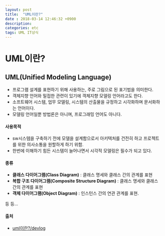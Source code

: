 ```yaml
---
layout: post
title:  "UML이란?"
date : 2018-03-14 12:46:32 +0900
description: 
categories: etc
tags: UML IT상식
---
```


# UML이란?
## UML(Unified Modeling Language)
- 프로그램 설계를 표현하기 위해 사용하는, 주로 그림으로 된 표기법을 의미한다.
- 객체지향 언어와 밀접한 관련이 있기에 객체지향 모델링 언어라고도 한다.
- 소프트웨어 시스템, 업무 모델링, 시스템의 산출물을 규정하고 시각화하며 문서화하는 언어이다.
- 모델링 언어일뿐 방법론은 아니며, 프로그래밍 언어도 아니다.

#### 사용목적
- sw시스템을 구축하기 전에 모델을 설계함으로서 아키텍처를 건전히 하고 프로젝트를 위한 의사소통을 원할하게 하기 위함.
- 한번에 이해하기 힘든 시스템이 늘어나면서 시각적 모델링은 필수가 되고 있다.

#### 종류
- **클래스 다이어그램(Class Diagram)** : 클래스 명세와 클래스 간의 관계를 표현
- **복합 구조 다이어그램(Composite Structure Diagram)** : 클래스 명세와 클래스 간의 관계를 표현
- **객체 다이어그램(Object Diagram)** : 인스턴스 간의 연관 관계를 표현.  

등 등...


#### 출처
- [uml이란?/devlog](http://asfirstalways.tistory.com/95)
